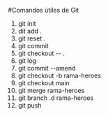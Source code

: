 #Comandos útiles de Git

1. git init
2. dit add .
3. git reset .
4. git commit 
5. git checkout -- .
6. git log
7. git commit --amend
8. git checkout -b rama-heroes
9. git checkout main
10. git merge rama-heroes
11. git branch .d rama-heroes
12. git push